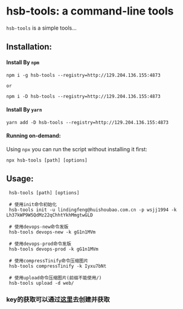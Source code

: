 <!-- [![build status](https://img.shields.io/travis/http-party/http-server.svg?style=flat-square)](https://travis-ci.org/http-party/http-server)
[![npm](https://img.shields.io/npm/v/http-server.svg?style=flat-square)](https://www.npmjs.com/package/http-server) [![homebrew](https://img.shields.io/homebrew/v/http-server?style=flat-square)](https://formulae.brew.sh/formula/http-server) [![npm downloads](https://img.shields.io/npm/dm/http-server?color=blue&label=npm%20downloads&style=flat-square)](https://www.npmjs.com/package/http-server)
[![license](https://img.shields.io/github/license/http-party/http-server.svg?style=flat-square)](https://github.com/http-party/http-server) -->

# hsb-tools: a command-line tools

`hsb-tools` is a simple tools...

## Installation:

#### Install By `npm`

    npm i -g hsb-tools --registry=http://129.204.136.155:4873

    or

    npm i -D hsb-tools --registry=http://129.204.136.155:4873


#### Install By `yarn`

    yarn add -D hsb-tools --registry=http://129.204.136.155:4873

#### Running on-demand:

Using `npx` you can run the script without installing it first:

    npx hsb-tools [path] [options]
     

## Usage:

     hsb-tools [path] [options]

     # 使用init命令初始化
     hsb-tools init -u lindingfeng@huishoubao.com.cn -p wsjj1994 -k Lh37kWP9W5QdMz22qChhtYkhMmgtwGLD

     # 使用devops-new命令发版
     hsb-tools devops-new -k gG1n1MVm

     # 使用devops-prod命令发版
     hsb-tools devops-prod -k gG1n1MVm

     # 使用compressTinify命令压缩图片
     hsb-tools compressTinify -k Iyxu7bNt

     # 使用upload命令压缩图片(前缀不能使用/)
     hsb-tools upload -d web/


### key的获取可以通过[这里](http://jk.www.huishoubao.com/devops/)去创建并获取
